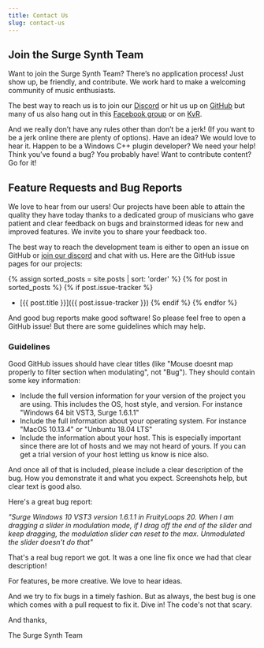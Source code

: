 ```yaml
---
title: Contact Us
slug: contact-us
---
```


## Join the Surge Synth Team

Want to join the Surge Synth Team? There’s no application process! Just show up, be
friendly, and contribute. We work hard to make a welcoming community of music
enthusiasts.

The best way to reach us is to join our [Discord](https://discord.gg/aFQDdMV) or hit us up
on [GitHub](https://github.com/surge-synthesizer) but many of us also hang out in this
[Facebook group](https://www.facebook.com/groups/surgesynth/) or on
[KvR](https://www.kvraudio.com/forum/viewtopic.php?f=1&t=511922).

And we really don’t have any rules other than don’t be a jerk! (If you want to be a
jerk online there are plenty of options). Have an idea? We would love to hear it.
Happen to be a Windows C++ plugin developer? We need your help! Think you’ve
found a bug? You probably have! Want to contribute content? Go for it!

## Feature Requests and Bug Reports

We love to hear from our users! Our projects have been able to attain the quality they have today
thanks to a dedicated group of musicians who gave patient and clear feedback on bugs and brainstormed
ideas for new and improved features. We invite you to share your feedback too.

The best way to reach the development team is either to open an issue on GitHub or
[join our discord](https://discord.gg/aFQDdMV) and chat with us. Here are the GitHub issue pages for our projects:

{% assign sorted_posts = site.posts | sort: 'order' %}
{% for post in sorted_posts %}
{% if post.issue-tracker %}

-   [{{ post.title }}]({{ post.issue-tracker }})
    {% endif %}
    {% endfor %}

And good bug reports make good software! So please feel free to open a GitHub issue! But there are some guidelines
which may help.

### Guidelines

Good GitHub issues should have clear titles (like "Mouse doesnt map properly to filter section when modulating",
not "Bug"). They should contain some key information:

-   Include the full version information for your version of the project you are using. This includes the OS,
    host style, and version. For instance "Windows 64 bit VST3, Surge 1.6.1.1"
-   Include the full information about your operating system. For instance "MacOS 10.13.4" or "Unbuntu 18.04 LTS"
-   Include the information about your host. This is especially important since there are lot of hosts and we may not
    heard of yours. If you can get a trial version of your host letting us know is nice also.

And once all of that is included, please include a clear description of the bug. How you demonstrate it and what
you expect. Screenshots help, but clear text is good also.

Here's a great bug report:

_"Surge Windows 10 VST3 version 1.6.1.1 in FruityLoops 20. When I am dragging a slider in modulation mode, if I drag
off the end of the slider and keep dragging, the modulation slider can reset to the max. Unmodulated the slider
doesn't do that"_

That's a real bug report we got. It was a one line fix once we had that clear description!

For features, be more creative. We love to hear ideas.

And we try to fix bugs in a timely fashion. But as always, the best bug is one which comes with a pull request to
fix it. Dive in! The code's not that scary.

And thanks,

The Surge Synth Team
